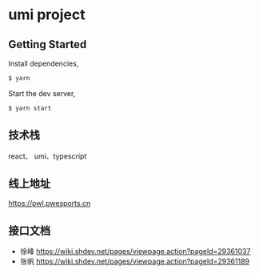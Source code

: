 # umi project

## Getting Started

Install dependencies,

```bash
$ yarn
```

Start the dev server,

```bash
$ yarn start
```

## 技术栈

react、 umi、typescript

## 线上地址

<https://pwl.pwesports.cn>

## 接口文档

- 徐峰 <https://wiki.shdev.net/pages/viewpage.action?pageId=29361037>
- 张帆 <https://wiki.shdev.net/pages/viewpage.action?pageId=29361189>
